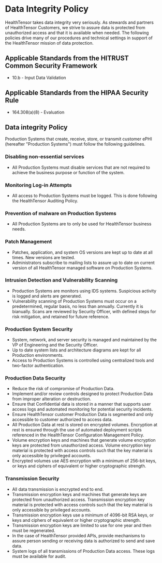 # Data Integrity Policy

HealthTensor takes data integrity very seriously. As stewards and partners of HealthTensor Customers, we strive to assure data is protected from unauthorized access and that it is available when needed. The following policies drive many of our procedures and technical settings in support of the HealthTensor mission of data protection.

## Applicable Standards from the HITRUST Common Security Framework

* 10.b - Input Data Validation

## Applicable Standards from the HIPAA Security Rule

* 164.308(a)(8) - Evaluation

## Data integrity Policy

Production Systems that create, receive, store, or transmit customer ePHI (hereafter "Production Systems") must follow the following guidelines.

### Disabling non-essential services

* All Production Systems must disable services that are not required to achieve the business purpose or function of the system. 

### Monitoring Log-in Attempts

* All access to Production Systems must be logged. This is done following the HealthTensor Auditing Policy.

### Prevention of malware on Production Systems

* All Production Systems are to only be used for HealthTensor business needs.

### Patch Management

* Patches, application, and system OS versions are kept up to date at all times. New versions are tested.
* Administrators subscribe to mailing lists to assure up to date on current version of all HealthTensor managed software on Production Systems.

### Intrusion Detection and Vulnerability Scanning

* Production Systems are monitors using IDS systems. Suspicious activity is logged and alerts are generated.
* Vulnerability scanning of Production Systems must occur on a predetermined, regular basis, no less than annually. Currently it is bianually. Scans are reviewed by Security Officer, with defined steps for risk mitigation, and retained for future reference.

### Production System Security

* System, network, and server security is managed and maintained by the VP of Engineering and the Security Officer.
* Up to date system lists and architecture diagrams are kept for all Production environments.
* Access to Production Systems is controlled using centralized tools and two-factor authentication.

### Production Data Security

* Reduce the risk of compromise of Production Data.
* Implement and/or review controls designed to protect Production Data from improper alteration or destruction.
* Ensure that Confidential data is stored in a manner that supports user access logs and automated monitoring for potential security incidents.
* Ensure HealthTensor customer Production Data is segmented and only accessible to customer authorized to access data.
* All Production Data at rest is stored on encrypted volumes. Encryption at rest is ensured through the use of automated deployment scripts referenced in the HealthTensor Configuration Management Policy.
* Volume encryption keys and machines that generate volume encryption keys are protected from unauthorized access. Volume encryption key material is protected with access controls such that the key material is only accessible by privileged accounts.
* Encrypted volumes use AES encryption with a minimum of 256-bit keys, or keys and ciphers of equivalent or higher cryptographic strength.

### Transmission Security

* All data transmission is encrypted end to end.
* Transmission encryption keys and machines that generate keys are protected from unauthorized access. Transmission encryption key material is protected with access controls such that the key material is only accessible by privileged accounts.
* Transmission encryption keys use a minimum of 4096-bit RSA keys, or keys and ciphers of equivalent or higher cryptographic strength.
* Transmission encryption keys are limited to use for one year and then must be regenerated.
* In the case of HealthTensor provided APIs, provide mechanisms to assure person sending or receiving data is authorized to send and save data.
* System logs of all transmissions of Production Data access. These logs must be available for audit.
